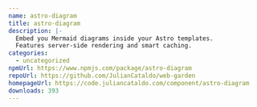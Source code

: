 ```yaml
---
name: astro-diagram
title: astro-diagram
description: |-
  Embed you Mermaid diagrams inside your Astro templates.
  Features server-side rendering and smart caching.
categories:
  - uncategorized
npmUrl: https://www.npmjs.com/package/astro-diagram
repoUrl: https://github.com/JulianCataldo/web-garden
homepageUrl: https://code.juliancataldo.com/component/astro-diagram
downloads: 393
---
```

